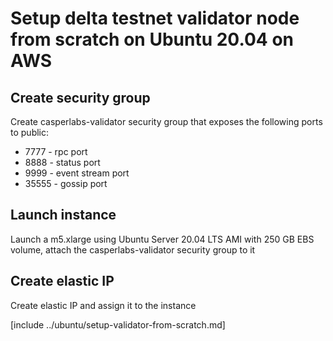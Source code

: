 # Setup delta testnet validator node from scratch on Ubuntu 20.04 on AWS

## Create security group 

Create casperlabs-validator security group that exposes the following ports to public:

- 7777 - rpc port
- 8888 - status port
- 9999 - event stream port
- 35555 - gossip port

## Launch instance 

Launch a m5.xlarge using Ubuntu Server 20.04 LTS AMI with 250 GB EBS volume, attach the casperlabs-validator security group to it

## Create elastic IP

Create elastic IP and assign it to the instance

[include ../ubuntu/setup-validator-from-scratch.md]
